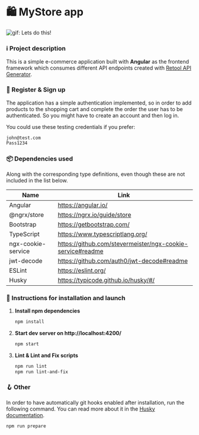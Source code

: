 # 🛍 MyStore app

![gif: Lets do this!](https://media.giphy.com/media/11p1o3yoAQ7Sne/giphy.gif?cid=ecf05e473ltttnrh3jn1oacj2fwi6msnam44a41h9w3hxrr6&rid=giphy.gif&ct=g)
### ℹ️ Project description

This is a simple e-commerce application built with **Angular** as the frontend framework which consumes different API endpoints created with [Retool API Generator](https://retool.com/api-generator/).

### 🔐 Register & Sign up
The application has a simple authentication implemented, so in order to add products to the shopping cart and complete the order the user has to be authenticated. So you might have to create an account and then log in.

You could use these testing credentials if you prefer:
```sh
john@test.com
Pass1234
```

### 📦 Dependencies used 
Along with the corresponding type definitions, even though these are not included in the list below.

| Name | Link |
| ------ | ------ |
| Angular | https://angular.io/ |
| @ngrx/store | https://ngrx.io/guide/store |
| Bootstrap | https://getbootstrap.com/ |
| TypeScript | https://www.typescriptlang.org/ |
| ngx-cookie-service | https://github.com/stevermeister/ngx-cookie-service#readme |
| jwt-decode | https://github.com/auth0/jwt-decode#readme |
| ESLint | https://eslint.org/ |
| Husky | https://typicode.github.io/husky/#/ |


### 📝 Instructions for installation and launch

1. **Install npm dependencies**
    ```sh
    npm install
    ```
2. **Start dev server on http://localhost:4200/**
    ```sh
    npm start
    ```
3. **Lint & Lint and Fix scripts**
    ```sh
    npm run lint
    npm run lint-and-fix
    ```

### 🪝 Other
In order to have automatically git hooks enabled after installation, run the following command. You can read more about it in the [Husky documentation](https://typicode.github.io/husky/#/?id=install).
```sh
npm run prepare
```


